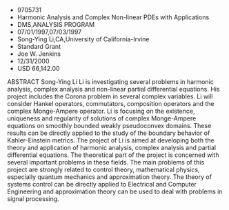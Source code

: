 
* 9705731
* Harmonic Analysis and Complex Non-linear PDEs with Applications
* DMS,ANALYSIS PROGRAM
* 07/01/1997,07/03/1997
* Song-Ying Li,CA,University of California-Irvine
* Standard Grant
* Joe W. Jenkins
* 12/31/2000
* USD 66,142.00

ABSTRACT Song-Ying Li Li is investigating several problems in harmonic
analysis, complex analysis and non-linear partial differential equations. His
project includes the Corona problem in several complex variables. Li will
consider Hankel operators, commutators, composition operators and the complex
Monge-Ampere operator. Li is focusing on the existence, uniqueness and
regularity of solutions of complex Monge-Ampere equations on smoothly bounded
weakly pseudoconvex domains. These results can be directly applied to the study
of the boundary behavior of Kahler-Einstein metrics. The project of Li is aimed
at developing both the theory and application of harmonic analysis, complex
analysis and partial differential equations. The theoretical part of the project
is concerned with several important problems in these fields. The main problems
of this project are strongly related to control theory, mathematical physics,
especially quantum mechanics and approximation theory. The theory of systems
control can be directly applied to Electrical and Computer Engineering and
approximation theory can be used to deal with problems in signal processing.
